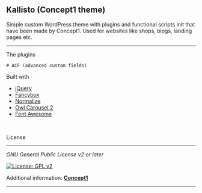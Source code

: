 ## Kallisto (Concept1 theme)

Simple custom WordPress theme with plugins and functional scripts init that have been made by Concept1. Used for websites like shops, blogs, landing pages etc.

-----------------------------------------------------------------------------

The plugins

    # ACF (advanced custom fields)

Built with
* [jQuery](https://jquery.com/)
* [Fancybox](https://fancyapps.com/)
* [Normalize](https://necolas.github.io/normalize.css/)
* [Owl Carousel 2](https://owlcarousel2.github.io/OwlCarousel2/)
* [Font Awesome](https://fontawesome.com/)
<br>

License

-----------------------------------------------------------------------------

_GNU General Public License v2 or later_

[![License: GPL v2](https://img.shields.io/badge/License-GPL_v2-green.svg)](https://www.gnu.org/licenses/old-licenses/gpl-2.0.txt)


Additional information: **[Concept1](https://concept1.co.il/)**

-----------------------------------------------------------------------------
